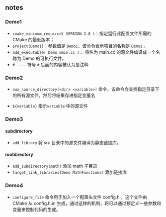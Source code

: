 ## notes

### Demo1

- `cmake_minimum_required( VERSION 2.8 )`：指定运行此配置文件所需的 CMake 的最低版本；
- `project(Demo1)`：参数值是 `Demo1`，该命令表示项目的名称是 `Demo1` 。
- `add_executable( Demo main.cc )`： 将名为 main.cc 的源文件编译成一个名称为 Demo 的可执行文件。
- `# ....` 符号 `#` 后面的内容被认为是注释



### Demo2

- `aux_source_directory(<dir> <variable>)` 命令，该命令会查找指定目录下的所有源文件，然后将结果存进指定变量名

- `${variable}` 指示`variable` 中的源文件



### Demo3

#### subdirectory

- `add_library` 将 src 目录中的源文件编译为静态链接库。

#### rootdirectory

- `add_subdirectory(math)` 添加 math 子目录
- `target_link_libraries(Demo MathFunctions)` 添加链接库



### Demo4

- `configure_file` 命令用于加入一个配置头文件 config.h ，这个文件由 CMake 从 config.h.in 生成，通过这样的机制，将可以通过预定义一些参数和变量来控制代码的生成。